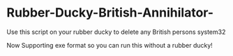 # Rubber-Ducky-British-Annihilator-
Use this script on your rubber ducky to delete any British persons system32 

Now Supporting exe format so you can run this without a rubber ducky!
